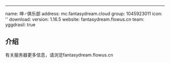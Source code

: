 ---
name: 坤♂俱乐部
address: mc.fantasydream.cloud
group: 1045923011
icon: ''
download: 
version: 1.16.5
website: fantasydream.flowus.cn
team: 
yggdrasil: true

## 介绍
有关服务器更多信息，请浏览fantasydream.flowus.cn
